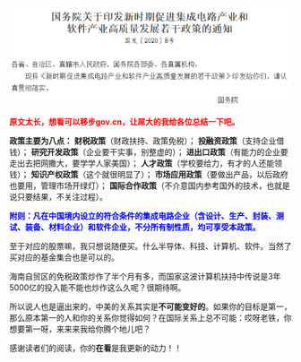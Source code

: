 
![guowuyuanjichengdianlutongzhi](https://github.com/QiIL/invest/blob/master/stuff/guowuyuanjichengdianlutongzhi.png)

**<span style="color:red;">​原文太长，想看可以移步gov.cn，让屌大的我给各位总结一下吧。</span>**

**政策主要为八点：**
**财税政策**（财政扶持、政策免税）；
**投融资政策**（支持企业借钱）；
**研究开发政策**（企业要干实事，别整虚的）；
**进出口政策**（有能力的企业要走出去把网撒大，要学学人家美国）；
**人才政策**（学校要给力，有才的人还能领钱）；
**知识产权政策**（这个就很明显了）；
**市场应用政策**（要做出产品，以后政府也要用，管理市场开绿灯）；
**国际合作政策**（不介意国内参考国外的技术，也就是说只要结果，不关注过程）。

**<span style="color:blue;">附则：凡在中国境内设立的符合条件的集成电路企业（含设计、生产、封装、测试、装备、材料企业）和软件企业，不分所有制性质，均可享受本政策。</span>**

至于对应的股票嘛，我只想说随便买。什么半导体、科技、计算机、软件。当然了买对应的基金集合也是可以的。

海南自贸区的免税政策炒作了半个月有多，而国家这波计算机扶持中传说是3年5000亿的投入能不能也炒作这么久呢？很期待啊。

所以说人也是逼出来的，中美的关系其实是**不可能变好的**。如果你的目标是第一，那么原本第一的人和你的关系你觉得如何？在国际关系上总不可能：哎呀老铁，你想要第一呀，来来来我给你腾个地儿吧？

感谢读者们的阅读，你的**在看**是我更新的动力！！
